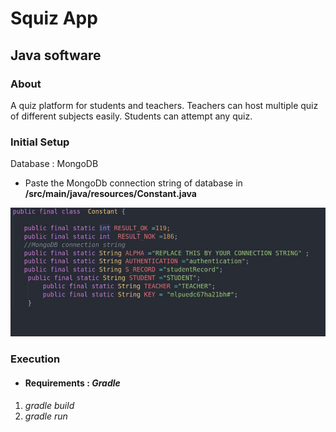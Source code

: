 # Squiz App
## Java software

### About
A quiz platform for students and teachers.
Teachers can host multiple quiz of different subjects easily.
Students can attempt any quiz.
<br>

### Initial Setup
Database : MongoDB <br>
- Paste the MongoDb connection string of database in **/src/main/java/resources/Constant.java**

![Connection String image](/assets/images/connStr.jpg)



### Execution


- #### Requirements : *Gradle*

1. *gradle build*
2. *gradle run*
